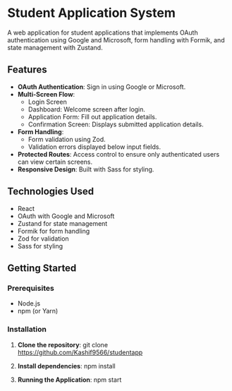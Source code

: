# Student Application System

A web application for student applications that implements OAuth authentication using Google and Microsoft, form handling with Formik, and state management with Zustand.

## Features

- **OAuth Authentication**: Sign in using Google or Microsoft.
- **Multi-Screen Flow**:
  - Login Screen
  - Dashboard: Welcome screen after login.
  - Application Form: Fill out application details.
  - Confirmation Screen: Displays submitted application details.
- **Form Handling**: 
  - Form validation using Zod.
  - Validation errors displayed below input fields.
- **Protected Routes**: Access control to ensure only authenticated users can view certain screens.
- **Responsive Design**: Built with Sass for styling.

## Technologies Used

- React
- OAuth with Google and Microsoft
- Zustand for state management
- Formik for form handling
- Zod for validation
- Sass for styling

## Getting Started

### Prerequisites

- Node.js
- npm (or Yarn)

### Installation

1. **Clone the repository**:
   git clone https://github.com/Kashif9566/studentapp

2. **Install dependencies**:
   npm install

3. **Running the Application**:
    npm start




